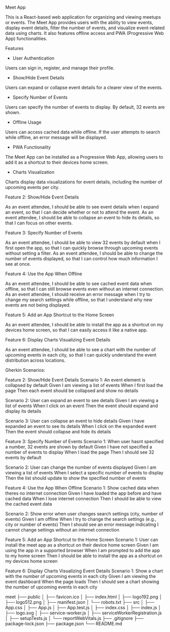Meet App

This is a React-based web application for organizing and viewing meetups or events. The Meet App provides users with the ability to view events, display event details, filter the number of events, and visualize event-related data using charts. It also features offline access and PWA (Progressive Web App) functionalities.

Features

 - User Authentication

Users can sign in, register, and manage their profile.

 - Show/Hide Event Details

Users can expand or collapse event details for a clearer view of the events.

 - Specify Number of Events

Users can specify the number of events to display. By default, 32 events are shown.
  
 - Offline Usage

Users can access cached data while offline. If the user attempts to search while offline, an error message will be displayed.
 - PWA Functionality

The Meet App can be installed as a Progressive Web App, allowing users to add it as a shortcut to their devices home screen.

 - Charts Visualization

Charts display data visualizations for event details, including the number of upcoming events per city.


Feature 2: Show/Hide Event Details

As an event attendee, I should be able to see event details when I expand an event, so that I can decide whether or not to attend the event.
As an event attendee, I should be able to collapse an event to hide its details, so that I can focus on other events.

Feature 3: Specify Number of Events

As an event attendee, I should be able to view 32 events by default when I first open the app, so that I can quickly browse through upcoming events without setting a filter.
As an event attendee, I should be able to change the number of events displayed, so that I can control how much information I see at once.


Feature 4: Use the App When Offline

As an event attendee, I should be able to see cached event data when offline, so that I can still browse events even without an internet connection.
As an event attendee, I should receive an error message when I try to change my search settings while offline, so that I understand why new events are not being displayed.

Feature 5: Add an App Shortcut to the Home Screen

As an event attendee, I should be able to install the app as a shortcut on my devices home screen, so that I can easily access it like a native app.

Feature 6: Display Charts Visualizing Event Details

As an event attendee, I should be able to see a chart with the number of upcoming events in each city, so that I can quickly understand the event distribution across locations.

Gherkin Scenarios:

Feature 2: Show/Hide Event Details
Scenario 1: An event element is collapsed by default
  Given I am viewing a list of events
  When I first load the page
  Then each event should be collapsed and show no details

Scenario 2: User can expand an event to see details
  Given I am viewing a list of events
  When I click on an event
  Then the event should expand and display its details

Scenario 3: User can collapse an event to hide details
  Given I have expanded an event to see its details
  When I click on the expanded event
  Then the event should collapse and hide its details

Feature 3: Specify Number of Events
Scenario 1: When user hasnt specified a number, 32 events are shown by default
  Given I have not specified a number of events to display
  When I load the page
  Then I should see 32 events by default

Scenario 2: User can change the number of events displayed
  Given I am viewing a list of events
  When I select a specific number of events to display
  Then the list should update to show the specified number of events

Feature 4: Use the App When Offline
Scenario 1: Show cached data when theres no internet connection
  Given I have loaded the app before and have cached data
  When I lose internet connection
  Then I should be able to view the cached event data

Scenario 2: Show error when user changes search settings (city, number of events)
  Given I am offline
  When I try to change the search settings (e.g., city or number of events)
  Then I should see an error message indicating I cannot change settings without an internet connection

Feature 5: Add an App Shortcut to the Home Screen
Scenario 1: User can install the meet app as a shortcut on their device home screen
  Given I am using the app in a supported browser
  When I am prompted to add the app to my home screen
  Then I should be able to install the app as a shortcut on my devices home screen

Feature 6: Display Charts Visualizing Event Details
Scenario 1: Show a chart with the number of upcoming events in each city
  Given I am viewing the event dashboard
  When the page loads
  Then I should see a chart showing the number of upcoming events in each city



meet
├── public
│   ├── favicon.ico
│   ├── index.html
│   ├── logo192.png
│   ├── logo512.png
│   ├── manifest.json
│   └── robots.txt
├── src
│   ├── App.css
│   ├── App.js
│   ├── App.test.js
│   ├── index.css
│   ├── index.js
│   ├── logo.svg
│   ├── service-worker.js
│   ├── serviceWorkerRegistration.js
│   ├── setupTests.js
│   └── reportWebVitals.js
├── .gitignore
├── package-lock.json
├── package.json
└── README.md


